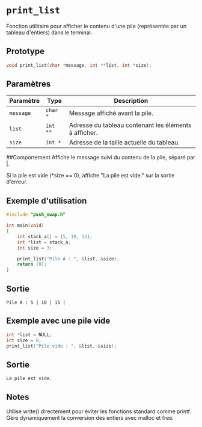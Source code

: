 #  `print_list`

Fonction utilitaire pour afficher le contenu d'une pile (représentée par un tableau d'entiers) dans le terminal.

## Prototype

```c
void print_list(char *message, int **list, int *size);
```
## Paramètres
| Paramètre | Type     | Description                                           |
| --------- | -------- | ----------------------------------------------------- |
| `message` | `char *` | Message affiché avant la pile.                        |
| `list`    | `int **` | Adresse du tableau contenant les éléments à afficher. |
| `size`    | `int *`  | Adresse de la taille actuelle du tableau.             |


##Comportement
Affiche le message suivi du contenu de la pile, séparé par |.

Si la pile est vide (*size == 0), affiche "La pile est vide." sur la sortie d'erreur.

## Exemple d'utilisation
```c
#include "push_swap.h"

int main(void)
{
    int stack_a[] = {5, 10, 15};
    int *list = stack_a;
    int size = 3;

    print_list("Pile A : ", &list, &size);
    return (0);
}
```
## Sortie
```
Pile A : 5 | 10 | 15 |
```

## Exemple avec une pile vide
```c
int *list = NULL;
int size = 0;
print_list("Pile vide : ", &list, &size);
```
## Sortie
```
La pile est vide.
```
## Notes
Utilise write() directement pour éviter les fonctions standard comme printf.
Gère dynamiquement la conversion des entiers avec malloc et free.
